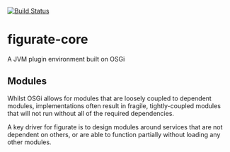 [![Build Status](https://drone.io/github.com/figurate/figurate-core/status.png)](https://drone.io/github.com/figurate/figurate-core/latest)

figurate-core
=============

A JVM plugin environment built on OSGi


Modules
-------

Whilst OSGi allows for modules that are loosely coupled to dependent modules, implementations often result in fragile,
tightly-coupled modules that will not run without all of the required dependencies.

A key driver for figurate is to design modules around services that are not dependent on others, or are able to function
partially without loading any other modules.
